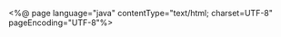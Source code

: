 
<%@ page language="java" contentType="text/html; charset=UTF-8"
    pageEncoding="UTF-8"%>
<!DOCTYPE html>
<html>
<head>
<meta charset="UTF-8">
<title>formproject</title>
    <style>
      body{
        background-image: url("aa.jpg");
      
      }
      legend{
        margin-top: 30px;
        background: linear-gradient(20deg,purple);
        font-size: 25px;
      }
        form{
            background:linear-gradient(30deg,pink,purple,blue);
            width: 200px;
            padding: 100px;
            margin: auto;
            color:white;
            margin-top: 200px;
            border-radius: 80px;
          }
        input::placeholder,textarea::placeholder{
          color: aliceblue;
        }
        div{
          margin: 15px;
          padding: 5px;
        }
        div:placeholder-shown{
        
          background-color: transparent;
          border-bottom: 10px;
        }
        div>input[type="submit"]:hover{
          box-shadow: 0 0 10px white;
          background-color: transparent;
        }
        div>input[type="submit"]{
          background-color: transparent;
          color: aliceblue;
          border: none;
          border-style:inset;
        }
        div>input[type="text"]{
          color: aliceblue;
         border: none;
         border-bottom: 2px solid white;
         background: transparent;
        }
       
        div>input[type="password"]{
          color: aliceblue;
         border: none;
         border-bottom: 2px solid white;
         background: transparent;
        }
        div>textarea{
          color: aliceblue;
         border: none;
         border-bottom: 2px solid white;
         background: transparent;
        }  
        .fa-user{
          font-size: 50px;
          border: 10px solid pink;
          border-radius: 100%;
          
          margin-top:-70px ;
          margin-left: 40px;
          padding: 30px;
        }

    </style>
    <script src="https://kit.fontawesome.com/10780e3e56.js" crossorigin="anonymous"></script>
</head>
<body>
<form action="sqq" method="post">
      <i class="fa-regular fa-user"></i>
      <legend >Login</legend>
        <div >
          <input type="text" placeholder="Enter Username" name="username"/> 
        </div>
          <div >
            <input type="password" placeholder="Enter password" name="password"/>
        </div>
          <div >
            <input type="submit"/>
          </div>
    </form>

</body>
</html>
